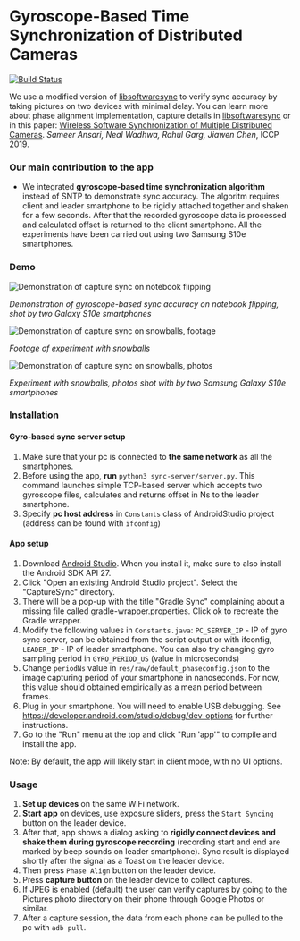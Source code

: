 # Gyroscope-Based Time Synchronization of Distributed Cameras
[![Build Status](https://travis-ci.org/MobileRoboticsSkoltech/twist-n-sync.svg?branch=master)](https://travis-ci.org/MobileRoboticsSkoltech/softwaresync-imu)

We use a modified version of [libsoftwaresync](https://github.com/google-research/libsoftwaresync) to verify sync accuracy by taking pictures on two devices with minimal delay. You can learn more about phase alignment implementation, capture details in [libsoftwaresync](https://github.com/google-research/libsoftwaresync) or in this paper:
[Wireless Software Synchronization of Multiple Distributed Cameras](https://arxiv.org/abs/1812.09366).
_Sameer Ansari, Neal Wadhwa, Rahul Garg, Jiawen Chen_, ICCP 2019.

### Our main contribution to the app

- We integrated **gyroscope-based time synchronization algorithm** instead of SNTP to demonstrate sync accuracy. The algoritm requires client and leader smartphone to be rigidly attached together and shaken for a few seconds. After that the recorded gyroscope data is processed and calculated offset is returned to the client smartphone. All the experiments have been carried out using two Samsung S10e smartphones.

### Demo

![Demonstration of capture sync on notebook flipping](https://imgur.com/MoQsBdw.jpg)

_Demonstration of gyroscope-based sync accuracy on notebook flipping, shot by two Galaxy S10e smartphones_

![Demonstration of capture sync on snowballs, footage](https://imgur.com/kWs0iA8.gif)

_Footage of experiment with snowballs_

![Demonstration of capture sync on snowballs, photos](https://imgur.com/WdKwBRc.jpg)

_Experiment with snowballs, photos shot with by two Samsung Galaxy S10e smartphones_

### Installation

#### Gyro-based sync server setup

1.  Make sure that your pc is connected to **the same network** as all the smartphones.
2.  Before using the app, **run** ```python3 sync-server/server.py```. This command launches simple TCP-based server which accepts two gyroscope files, calculates and returns offset in Ns to the leader smartphone.
3.  Specify **pc host address** in ```Constants``` class of AndroidStudio project (address can be found with ```ifconfig```)

#### App setup

1.  Download [Android Studio](https://developer.android.com/studio). When you
    install it, make sure to also install the Android SDK API 27.
2.  Click "Open an existing Android Studio project". Select the "CaptureSync"
    directory.
3.  There will be a pop-up with the title "Gradle Sync" complaining about a
    missing file called gradle-wrapper.properties. Click ok to recreate the
    Gradle wrapper.
4.  Modify the following values in ```Constants.java```: ```PC_SERVER_IP``` - IP of gyro sync server, can be obtained from the script output or with ifconfig, ```LEADER_IP``` - IP of leader smartphone. You can also try changing gyro sampling period in ```GYRO_PERIOD_US``` (value in microseconds)
5.  Change ```periodNs``` value in ```res/raw/default_phaseconfig.json``` to the image capturing period of your smartphone in nanoseconds. For now, this value should obtained empirically as a mean period between frames.
6.  Plug in your smartphone. You will need to enable USB debugging. See
    https://developer.android.com/studio/debug/dev-options for further
    instructions.
7.  Go to the "Run" menu at the top and click "Run 'app'" to compile and install
    the app.

Note: By default, the app will likely start in client mode, with no UI options.


### Usage

1. **Set up devices** on the same WiFi network.
2. **Start app** on devices, use exposure sliders, press the ```Start Syncing``` button on the leader device. 
3. After that, app shows a dialog asking to **rigidly connect devices and shake them during gyroscope recording** (recording start and end are marked by beep sounds on leader smartphone). Sync result is displayed shortly after the signal as a Toast on the leader device.
4. Then press ```Phase Align``` button on the leader device.
5. Press **capture button** on the leader device to collect captures.
6. If JPEG is enabled (default) the user can verify captures by going to the Pictures photo directory on their phone through Google Photos or similar.
7. After a capture session, the data from each phone can be pulled to the pc with ```adb pull```.

